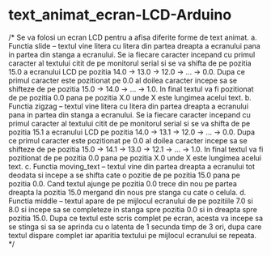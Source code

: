 # text_animat_ecran-LCD-Arduino
/* 
  Se va folosi un ecran LCD pentru a afisa diferite forme de text animat.
        a. Functia slide – textul vine litera cu litera din partea dreapta a ecranului pana in partea din stanga a ecranului. Se ia fiecare caracter incepand cu primul caracter al textului citit de pe monitorul serial si se va shifta de pe pozitia 15.0 a ecranului LCD pe pozitia 14.0 -> 13.0 -> 12.0 -> … -> 0.0. Dupa ce primul caracter este pozitionat pe 0.0 al doilea caracter incepe sa se shifteze de pe pozitia 15.0 -> 14.0 -> … -> 1.0. In final textul va fi pozitionat de pe pozitia 0.0 pana pe pozitia X.0 unde X este lungimea acelui text.
        b. Functia zigzag – textul vine litera cu litera din partea dreapta a ecranului pana in partea din stanga a ecranului. Se ia fiecare caracter incepand cu primul caracter al textului citit de pe monitorul serial si se va shifta de pe pozitia 15.1 a ecranului LCD pe pozitia 14.0 -> 13.1 -> 12.0 -> … -> 0.0. Dupa ce primul caracter este pozitionat pe 0.0 al doilea caracter incepe sa se shifteze de pe pozitia 15.0 -> 14.1 -> 13.0 -> 12.1 -> … -> 1.0. In final textul va fi pozitionat de pe pozitia 0.0 pana pe pozitia X.0 unde X este lungimea acelui text.
        c. Functia moving_text – textul vine din partea dreapta a ecranului tot deodata si incepe a se shifta cate o pozitie de pe pozitia 15.0 pana pe pozitia 0.0. Cand textul ajunge pe pozitia 0.0 trece din nou pe partea dreapta la pozitia 15.0 mergand din nous pre stanga cu cate o celula.
        d. Functia middle – textul apare de pe mijlocul ecranului de pe pozitiile 7.0 si 8.0 si incepe sa se completeze in stanga spre pozitia 0.0 si in dreapta spre pozitia 15.0. Dupa ce textul este scris complet pe ecran, acesta va incepe sa se stinga si sa se aprinda cu o latenta de 1 secunda timp de 3 ori, dupa care textul dispare complet iar aparitia textului pe mijlocul ecranului se repeata.
*/
